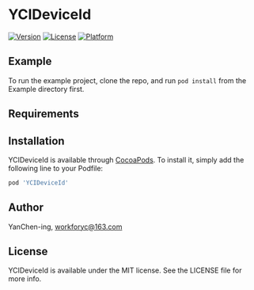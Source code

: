 # YCIDeviceId

<!--[![CI Status](https://img.shields.io/travis/YanChen-ing/YCIDeviceId.svg?style=flat)](https://travis-ci.org/YanChen-ing/YCIDeviceId)-->
[![Version](https://img.shields.io/cocoapods/v/YCIDeviceId.svg?style=flat)](https://cocoapods.org/pods/YCIDeviceId)
[![License](https://img.shields.io/cocoapods/l/YCIDeviceId.svg?style=flat)](https://cocoapods.org/pods/YCIDeviceId)
[![Platform](https://img.shields.io/cocoapods/p/YCIDeviceId.svg?style=flat)](https://cocoapods.org/pods/YCIDeviceId)

## Example

To run the example project, clone the repo, and run `pod install` from the Example directory first.

## Requirements

## Installation

YCIDeviceId is available through [CocoaPods](https://cocoapods.org). To install
it, simply add the following line to your Podfile:

```ruby
pod 'YCIDeviceId'
```

## Author

YanChen-ing, workforyc@163.com

## License

YCIDeviceId is available under the MIT license. See the LICENSE file for more info.
